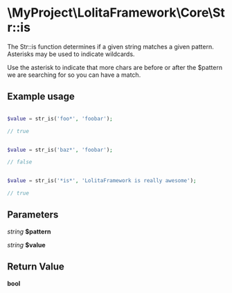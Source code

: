 \MyProject\LolitaFramework\Core\Str::is
===

The Str::is function determines if a given string matches a given pattern. Asterisks may be used to indicate wildcards.

Use the asterisk to indicate that more chars are before or after the $pattern we are searching for so you can have a match.

Example usage
---
```php

$value = str_is('foo*', 'foobar');

// true

```

```php

$value = str_is('baz*', 'foobar');

// false

```

```php

$value = str_is('*is*', 'LolitaFramework is really awesome');

// true

```

Parameters
---

_string_  __$pattern__

_string_  __$value__

Return Value
---
__bool__
